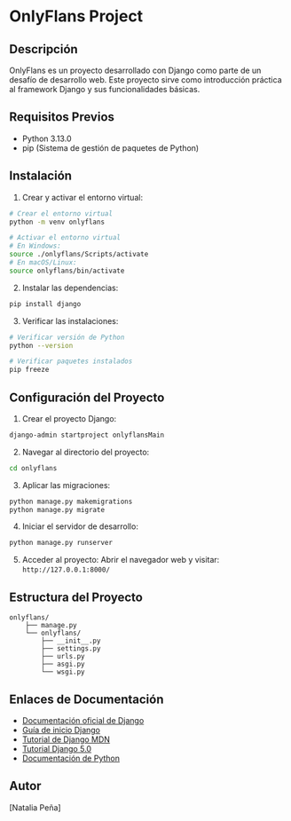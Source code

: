 # OnlyFlans Project

## Descripción
OnlyFlans es un proyecto desarrollado con Django como parte de un desafío de desarrollo web. Este proyecto sirve como introducción práctica al framework Django y sus funcionalidades básicas.

## Requisitos Previos
- Python 3.13.0
- pip (Sistema de gestión de paquetes de Python)

## Instalación

1. Crear y activar el entorno virtual:
```bash
# Crear el entorno virtual
python -m venv onlyflans

# Activar el entorno virtual
# En Windows:
source ./onlyflans/Scripts/activate
# En macOS/Linux:
source onlyflans/bin/activate
```

2. Instalar las dependencias:
```bash
pip install django
```

3. Verificar las instalaciones:
```bash
# Verificar versión de Python
python --version

# Verificar paquetes instalados
pip freeze
```

## Configuración del Proyecto

1. Crear el proyecto Django:
```bash
django-admin startproject onlyflansMain
```

2. Navegar al directorio del proyecto:
```bash
cd onlyflans
```

3. Aplicar las migraciones:
```bash
python manage.py makemigrations
python manage.py migrate
```

4. Iniciar el servidor de desarrollo:
```bash
python manage.py runserver
```

5. Acceder al proyecto:
Abrir el navegador web y visitar: `http://127.0.0.1:8000/`

## Estructura del Proyecto
```
onlyflans/
    ├── manage.py
    └── onlyflans/
        ├── __init__.py
        ├── settings.py
        ├── urls.py
        ├── asgi.py
        └── wsgi.py
```

## Enlaces de Documentación
- [Documentación oficial de Django](https://docs.djangoproject.com)
- [Guía de inicio Django](https://www.djangoproject.com/start/)
- [Tutorial de Django MDN](https://developer.mozilla.org/es/docs/Learn/Server-side/Django/Introduction)
- [Tutorial Django 5.0](https://docs.djangoproject.com/es/5.0/intro/tutorial01/)
- [Documentación de Python](https://docs.python.org/3.2/)

## Autor
[Natalia Peña]
